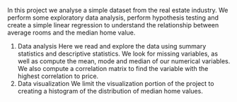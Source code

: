 In this project we analyse a simple dataset from the real estate industry. 
We perform some exploratory data analysis, perform hypothesis testing and create a simple linear regression to understand the relationship between average rooms and the median home value.
1. Data analysis
   Here we read and explore the data using summary statistics and descriptive statistics. We look for missing variables, as well as compute the mean, mode and median of our numerical variables. We also compute a correlation matrix to find the variable with the highest correlation to price.
2. Data visualization
   We limit the visualization portion of the project to creating a histogram of the distribution of median home values.
  
